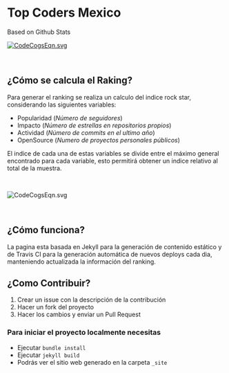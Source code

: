 # Top Coders Mexico

Based on Github Stats

[![CodeCogsEqn.svg](images/demo.png)](https://ealexisaraujo.github.io/top-coders-mexico/)

<br/>

## ¿Cómo se calcula el Raking?

Para generar el ranking se realiza un calculo del indice rock star, considerando las siguientes variables:

- Popularidad (_Número de seguidores_)
- Impacto (_Número de estrellas en repositorios propios_)
- Actividad (_Número de commits en el ultimo año_)
- OpenSource (_Numero de proyectos personales públicos_)

El indice de cada una de estas variables se divide entre el máximo general encontrado para cada variable, esto permitirá obtener un indice relativo al total de la muestra.

<br/>

![CodeCogsEqn.svg](images/CodeCogsEqn.svg)

<br/>

## ¿Cómo funciona?

La pagina esta basada en Jekyll para la generación de contenido estático y de Travis CI para la generación automática de nuevos deploys cada dia, manteniendo actualizada la información del ranking.

## ¿Como Contribuir?

1. Crear un issue con la descripción de la contribución
2. Hacer un fork del proyecto
3. Hacer los cambios y enviar un Pull Request

### Para iniciar el proyecto localmente necesitas

- Ejecutar `bundle install`
- Ejecutar `jekyll build`
- Podrás ver el sitio web generado en la carpeta `_site`
